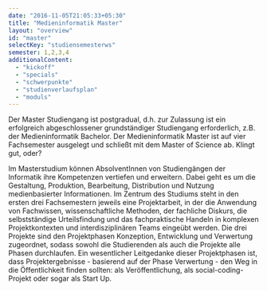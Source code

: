 ```yaml
---
date: "2016-11-05T21:05:33+05:30"
title: "Medieninformatik Master"
layout: "overview"
id: "master"
selectKey: "studiensemesterws"
semester: 1,2,3,4
additionalContent: 
  - "kickoff"
  - "specials"
  - "schwerpunkte"
  - "studienverlaufsplan"
  - "moduls"
---
```


Der Master Studiengang ist postgradual, d.h. zur Zulassung ist ein erfolgreich abgeschlossener grundständiger Studiengang erforderlich, z.B. der Medieninformatik Bachelor. Der Medieninformatik Master ist auf vier Fachsemester ausgelegt und schließt mit dem Master of Science ab. Klingt gut, oder?

<!--more-->

Im Masterstudium können AbsolventInnen von Studiengängen der Informatik ihre Kompetenzen vertiefen und erweitern. Dabei geht es um die Gestaltung, Produktion, Bearbeitung, Distribution und Nutzung medienbasierter Informationen. Im Zentrum des Studiums steht in den ersten drei Fachsemestern jeweils eine Projektarbeit, in der die Anwendung von Fachwissen, wissenschaftliche Methoden, der fachliche Diskurs, die selbstständige Urteilsfindung und das fachpraktische Handeln in komplexen Projektkontexten und interdisziplinären Teams eingeübt werden. Die drei Projekte sind den Projektphasen Konzeption, Entwicklung und Verwertung zugeordnet, sodass sowohl die Studierenden als auch die Projekte alle Phasen durchlaufen. Ein wesentlicher Leitgedanke dieser Projektphasen ist, dass Projektergebnisse - basierend auf der Phase Verwertung - den Weg in die Öffentlichkeit finden sollten: als Veröffentlichung, als social-coding-Projekt oder sogar als Start Up.


